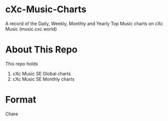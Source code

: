 # cXc-Music-Charts
A record of the Daily, Weekly, Monthly and Yearly Top Music charts on cXc Music (music.cxc.world)

# About This Repo
This repo holds 
1. cXc Music SE Global charts
2. cXc Music SE Monthly charts 

# Format

Chare
<!--stackedit_data:
eyJoaXN0b3J5IjpbLTM1ODM1OTgyMl19
-->
